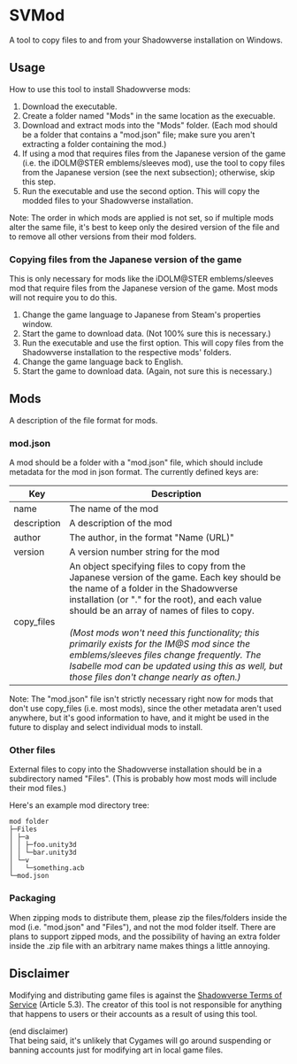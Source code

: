 # SVMod

A tool to copy files to and from your Shadowverse installation on Windows.

## Usage

How to use this tool to install Shadowverse mods:

1. Download the executable.
2. Create a folder named "Mods" in the same location as the execuable.
3. Download and extract mods into the "Mods" folder. (Each mod should be a folder that contains a "mod.json" file; make sure you aren't extracting a folder containing the mod.)
4. If using a mod that requires files from the Japanese version of the game (i.e. the iDOLM@STER emblems/sleeves mod), use the tool to copy files from the Japanese version (see the next subsection); otherwise, skip this step.
5. Run the executable and use the second option. This will copy the modded files to your Shadowverse installation.

Note: The order in which mods are applied is not set, so if multiple mods alter the same file, it's best to keep only the desired version of the file and to remove all other versions from their mod folders.

### Copying files from the Japanese version of the game

This is only necessary for mods like the iDOLM@STER emblems/sleeves mod that require files from the Japanese version of the game. Most mods will not require you to do this.

1. Change the game language to Japanese from Steam's properties window.
2. Start the game to download data. (Not 100% sure this is necessary.)
3. Run the executable and use the first option. This will copy files from the Shadowverse installation to the respective mods' folders.
4. Change the game language back to English.
5. Start the game to download data. (Again, not sure this is necessary.)

## Mods

A description of the file format for mods.

### mod.json

A mod should be a folder with a "mod.json" file, which should include metadata for the mod in json format. The currently defined keys are:

| Key         | Description |
| ----------- | ----------- |
| name        | The name of the mod |
| description | A description of the mod |
| author      | The author, in the format "Name (URL)" |
| version     | A version number string for the mod |
| copy\_files  | An object specifying files to copy from the Japanese version of the game. Each key should be the name of a folder in the Shadowverse installation (or "." for the root), and each value should be an array of names of files to copy.<br><br>_(Most mods won't need this functionality; this primarily exists for the IM@S mod since the emblems/sleeves files change frequently. The Isabelle mod can be updated using this as well, but those files don't change nearly as often.)_ |

Note: The "mod.json" file isn't strictly necessary right now for mods that don't use copy_files (i.e. most mods), since the other metadata aren't used anywhere, but it's good information to have, and it might be used in the future to display and select individual mods to install.

### Other files

External files to copy into the Shadowverse installation should be in a subdirectory named "Files". (This is probably how most mods will include their mod files.)

Here's an example mod directory tree:

```
mod folder
├─Files
│ ├─a
│ │ ├─foo.unity3d
│ │ └─bar.unity3d
│ └─v
│   └─something.acb
└─mod.json
```

### Packaging

When zipping mods to distribute them, please zip the files/folders inside the mod (i.e. "mod.json" and "Files"), and not the mod folder itself. There are plans to support zipped mods, and the possibility of having an extra folder inside the .zip file with an arbitrary name makes things a little annoying.

## Disclaimer

Modifying and distributing game files is against the [Shadowverse Terms of Service](https://shadowverse.com/terms.php) (Article 5.3). The creator of this tool is not responsible for anything that happens to users or their accounts as a result of using this tool.

(end disclaimer)<br>
That being said, it's unlikely that Cygames will go around suspending or banning accounts just for modifying art in local game files.
